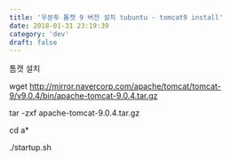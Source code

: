 ```yaml
---
title: '우분투 톰캣 9 버전 설치 tubuntu - tomcat9 install'
date: 2018-01-31 23:19:39
category: 'dev'
draft: false
---
```


톰캣 설치

  

wget http://mirror.navercorp.com/apache/tomcat/tomcat-9/v9.0.4/bin/apache-tomcat-9.0.4.tar.gz

  

tar -zxf apache-tomcat-9.0.4.tar.gz

  

cd a\*

  

./startup.sh
